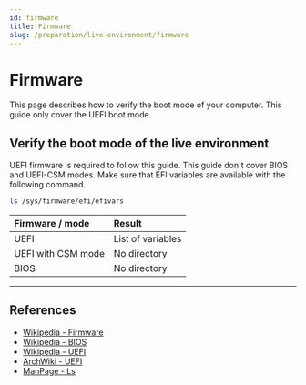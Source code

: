 ```yaml
---
id: firmware
title: Firmware
slug: /preparation/live-environment/firmware
---
```


# Firmware
This page describes how to verify the boot mode of your computer. This guide only cover the UEFI boot mode.

## Verify the boot mode of the live environment
UEFI firmware is required to follow this guide. This guide don't cover BIOS and UEFI-CSM modes. Make sure that EFI variables are available with the following command.

``` bash
ls /sys/firmware/efi/efivars
```

| Firmware / mode    | Result            |
| :----------------- | :---------------- |
| UEFI               | List of variables |
| UEFI with CSM mode | No directory      |
| BIOS               | No directory      |

---

## References

- [Wikipedia - Firmware](https://en.wikipedia.org/wiki/Firmware)
- [Wikipedia - BIOS](https://en.wikipedia.org/wiki/BIOS)
- [Wikipedia - UEFI](https://en.wikipedia.org/wiki/Unified_Extensible_Firmware_Interface)
- [ArchWiki - UEFI](https://wiki.archlinux.org/index.php/Unified_Extensible_Firmware_Interface)
- [ManPage - Ls](https://jlk.fjfi.cvut.cz/arch/manpages/man/core/coreutils/ls.1.en)